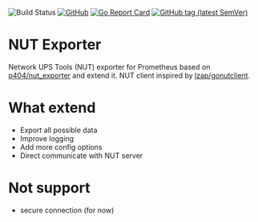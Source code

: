 ![Build Status](https://github.com/pokornyIt/nut_exporter/workflows/Build/badge.svg)
[![GitHub](https://img.shields.io/github/license/pokornyIt/nut_exporter)](/LICENSE)
[![Go Report Card](https://goreportcard.com/badge/github.com/pokornyIt/nut_exporter)](https://goreportcard.com/report/github.com/pokornyIt/nut_exporter)
[![GitHub tag (latest SemVer)](https://img.shields.io/github/v/tag/pokornyit/nut_exporter?label=latest)](https://github.com/pokornyIt/nut_exporter/releases/latest)


# NUT Exporter
Network UPS Tools (NUT) exporter for Prometheus based on [p404/nut_exporter](https://github.com/p404/nut_exporter) and extend it.
NUT client inspired by [lzap/gonutclient](https://github.com/lzap/gonutclient).

# What extend
- Export all possible data
- Improve logging
- Add more config options
- Direct communicate with NUT server

# Not support
- secure connection (for now)
